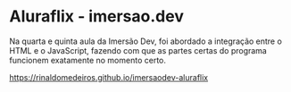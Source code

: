 # Aluraflix - imersao.dev
Na quarta e quinta aula da Imersão Dev, foi abordado a integração entre o HTML e o JavaScript, fazendo com que as partes certas do programa funcionem exatamente no momento certo.

https://rinaldomedeiros.github.io/imersaodev-aluraflix
